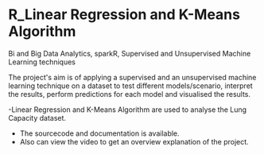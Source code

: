 # R_Linear Regression and K-Means Algorithm
Bi and Big Data Analytics, sparkR, Supervised and Unsupervised Machine Learning techniques 

The project's aim is of applying a supervised and an unsupervised machine learning technique on a dataset to test different models/scenario, interpret the results, perform predictions for each model and visualised the results.

-Linear Regression and K-Means Algorithm are used to analyse the Lung Capacity dataset.
- The sourcecode and documentation is available.
- Also can view the video to get an overview explanation of the project.
